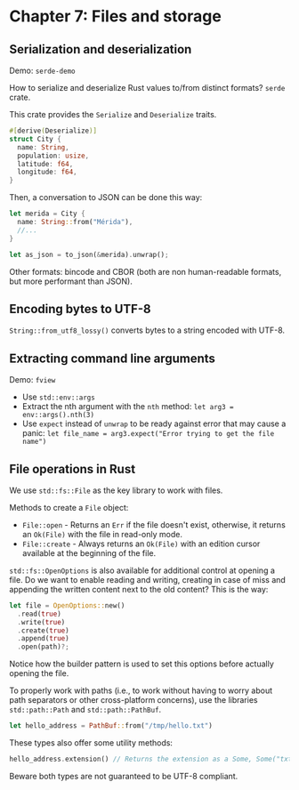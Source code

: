 # Chapter 7: Files and storage
## Serialization and deserialization

Demo: `serde-demo`

How to serialize and deserialize Rust values to/from distinct formats? `serde` crate.

This crate provides the `Serialize` and `Deserialize` traits.
```rust
#[derive(Deserialize)]
struct City {
  name: String,
  population: usize,
  latitude: f64,
  longitude: f64,
}
```

Then, a conversation to JSON can be done this way:
```rust
let merida = City {
  name: String::from("Mérida"),
  //...
}

let as_json = to_json(&merida).unwrap();
```
Other formats: bincode and CBOR (both are non human-readable formats, but more performant than JSON).

## Encoding bytes to UTF-8
`String::from_utf8_lossy()` converts bytes to a string encoded with UTF-8.

## Extracting command line arguments
Demo: `fview`

- Use `std::env::args`
- Extract the nth argument with the `nth` method:
```let arg3 = env::args().nth(3)```
- Use `expect` instead of `unwrap` to be ready against error that may cause a panic: `let file_name = arg3.expect("Error trying to get the file name")`

## File operations in Rust

We use `std::fs::File` as the key library to work with files.

Methods to create a `File` object:
- `File::open` - Returns an `Err` if the file doesn't exist, otherwise, it returns an `Ok(File)` with the file in read-only mode.
- `File::create` - Always returns an `Ok(File)` with an edition cursor available at the beginning of the file.

`std::fs::OpenOptions` is also available for additional control at opening a file. Do we want to enable reading and writing, creating in case of miss and appending the written content next to the old content? This is the way:
```rust
let file = OpenOptions::new()
  .read(true)
  .write(true)
  .create(true)
  .append(true)
  .open(path)?;
```
Notice how the builder pattern is used to set this options before actually opening the file.

To properly work with paths (i.e., to work without having to worry about path separators or other cross-platform concerns), use the libraries `std::path::Path` and `std::path::PathBuf`.
```rust
let hello_address = PathBuf::from("/tmp/hello.txt")
```
These types also offer some utility methods:
```rust
hello_address.extension() // Returns the extension as a Some, Some("txt") following the previous case
```
Beware both types are not guaranteed to be UTF-8 compliant.
